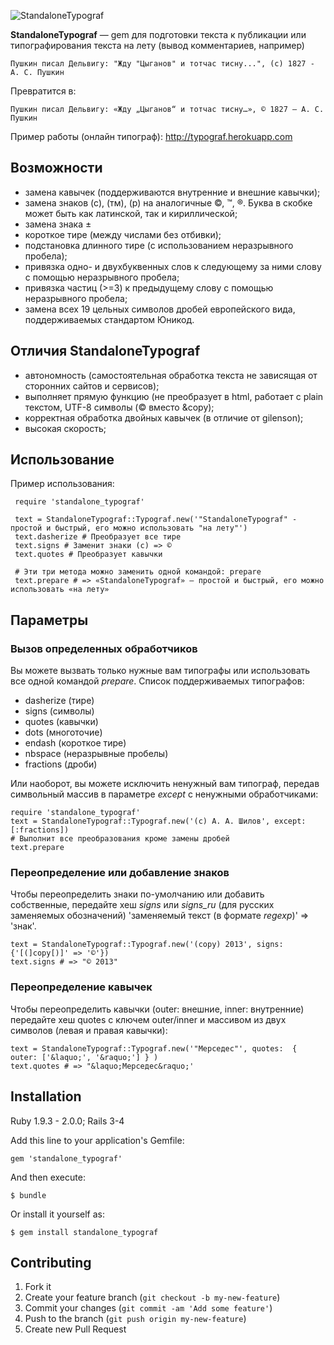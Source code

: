 ![StandaloneTypograf](https://raw.github.com/shlima/StandaloneTypograf/master/doc/logo.png)

**StandaloneTypograf** — gem для подготовки текста к публикации или типографирования текста на лету (вывод комментариев, например)

    Пушкин писал Дельвигу: "Жду "Цыганов" и тотчас тисну...", (c) 1827 - А. С. Пушкин

Превратится в:
    
    Пушкин писал Дельвигу: «Жду „Цыганов“ и тотчас тисну…», © 1827 — А. С. Пушкин
    
Пример работы (онлайн типограф): http://typograf.herokuapp.com
    
## Возможности

- замена кавычек (поддерживаются внутренние и внешние кавычки);
- замена знаков (с), (тм), (р) на аналогичные ©, ™, ®. Буква в скобке может быть как латинской, так и кириллической;
- замена знака ±
- короткое тире (между числами без отбивки);
- подстановка длинного тире (с использованием неразрывного пробела);
- привязка  одно- и двухбуквенных слов к следующему за ними слову с помощью неразрывного пробела;
- привязка частиц (>=3) к предыдущему слову с помощью неразрывного пробела;
- замена всех 19 цельных символов дробей европейского вида, поддерживаемых стандартом Юникод.

## Отличия **StandaloneTypograf**

 - автономность (самостоятельная обработка текста не зависящая от сторонних сайтов и сервисов);
 - выполняет прямую функцию (не преобразует в html, работает с plain текстом, UTF-8 символы (© вместо &copy);
 - корректная обработка двойных кавычек (в отличие от gilenson);
 - высокая скорость;
    
## Использование

Пример использования:

     require 'standalone_typograf'
     
     text = StandaloneTypograf::Typograf.new('"StandaloneTypograf" - простой и быстрый, его можно использовать "на лету"')
     text.dasherize # Преобразует все тире
     text.signs # Заменит знаки (с) => ©
     text.quotes # Преобразует кавычки
     
     # Эти три метода можно заменить одной командой: prepare
     text.prepare # => «StandaloneTypograf» — простой и быстрый, его можно использовать «на лету»  
     
## Параметры
### Вызов определенных обработчиков

Вы можете вызвать только нужные вам типографы или использовать все одной командой *prepare*. Список поддерживаемых типографов:

- dasherize (тире)
- signs (символы)
- quotes (кавычки)
- dots (многоточие)
- endash (короткое тире)
- nbspace (неразрывные пробелы)
- fractions (дроби)

Или наоборот, вы можете исключить ненужный вам типограф, передав символьный массив в параметре *except* с ненужными обработчиками:

    require 'standalone_typograf'
    text = StandaloneTypograf::Typograf.new('(c) А. А. Шилов', except: [:fractions])
    # Выполнит все преобразования кроме замены дробей
    text.prepare
    
### Переопределение или добавление знаков

Чтобы переопределить знаки по-умолчанию или добавить собственные, передайте хеш *signs* или *signs_ru* (для русских заменяемых обозначений) 'заменяемый текст (в формате *regexp*)' => 'знак'. 

    text = StandaloneTypograf::Typograf.new('(copy) 2013', signs: {'[(]copy[)]' => '©'})
    text.signs # => "© 2013"

### Переопределение кавычек

Чтобы переопределить кавычки (outer: внешние, inner: внутренние) передайте хеш quotes с ключем outer/inner и массивом из двух символов (левая и правая кавычки):
     
    text = StandaloneTypograf::Typograf.new('"Мерседес"', quotes:  { outer: ['&laquo;', '&raquo;'] } )
    text.quotes # => "&laquo;Мерседес&raquo;'

## Installation

Ruby 1.9.3 - 2.0.0; Rails 3-4

Add this line to your application's Gemfile:

    gem 'standalone_typograf'

And then execute:

    $ bundle

Or install it yourself as:

    $ gem install standalone_typograf

## Contributing

1. Fork it
2. Create your feature branch (`git checkout -b my-new-feature`)
3. Commit your changes (`git commit -am 'Add some feature'`)
4. Push to the branch (`git push origin my-new-feature`)
5. Create new Pull Request
    
    
